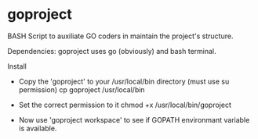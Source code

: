 # goproject
BASH Script  to auxiliate GO coders in maintain the project's structure.

Dependencies:
  goproject uses go (obviously) and bash terminal.
  
Install
  - Copy the 'goproject' to your /usr/local/bin directory (must use su permission)
  cp goproject /usr/local/bin
  
  - Set the correct permission to it
  chmod +x /usr/local/bin/goproject
  
  - Now use 'goproject workspace' to see if GOPATH environmant variable is available.
